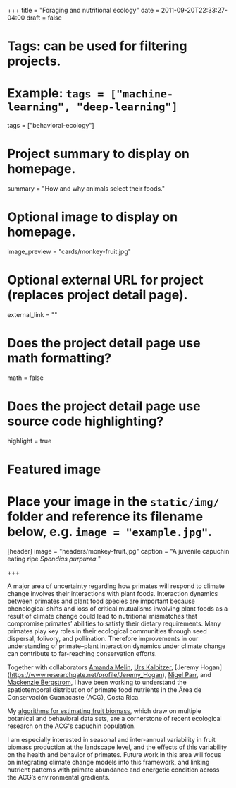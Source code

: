 +++
title = "Foraging and nutritional ecology"
date = 2011-09-20T22:33:27-04:00
draft = false

# Tags: can be used for filtering projects.
# Example: `tags = ["machine-learning", "deep-learning"]`
tags = ["behavioral-ecology"]

# Project summary to display on homepage.
summary = "How and why animals select their foods."

# Optional image to display on homepage.
image_preview = "cards/monkey-fruit.jpg"

# Optional external URL for project (replaces project detail page).
external_link = ""

# Does the project detail page use math formatting?
math = false

# Does the project detail page use source code highlighting?
highlight = true

# Featured image
# Place your image in the `static/img/` folder and reference its filename below, e.g. `image = "example.jpg"`.
[header]
image = "headers/monkey-fruit.jpg"
caption = "A juvenile capuchin eating ripe _Spondias purpurea._"

+++

A major area of uncertainty regarding how primates will respond to climate change involves their interactions with plant foods. Interaction dynamics between primates and plant food species are important because phenological shifts and loss of critical mutualisms involving plant foods as a result of climate change could lead to nutritional mismatches that compromise primates’ abilities to satisfy their dietary requirements. Many primates play key roles in their ecological communities through seed dispersal, folivory, and pollination. Therefore improvements in our understanding of primate–plant interaction dynamics under climate change can contribute to far-reaching conservation efforts.

Together with collaborators [Amanda Melin](http://www.amandamelin.com/), [Urs Kalbitzer](https://urskalbitzer.github.io/), [Jeremy Hogan] (https://www.researchgate.net/profile/Jeremy_Hogan), [Nigel Parr](https://www.researchgate.net/profile/Nigel_Parr2), and [Mackenzie Bergstrom](https://mackenziebergstrom.wordpress.com/), I have been working to understand the spatiotemporal distribution of primate food nutrients in the Área de Conservación Guanacaste (ACG), Costa Rica.

My [algorithms for estimating fruit biomass](http://camposfa.github.io/pace-fruit-biomass.html), which draw on multiple botanical and behavioral data sets, are a cornerstone of recent ecological research on the ACG's capuchin population.

I am especially interested in seasonal and inter-annual variability in fruit biomass production at the landscape level, and the effects of this variability on the health and behavior of primates. Future work in this area will focus on integrating climate change models into this framework, and linking nutrient patterns with primate abundance and energetic condition across the ACG’s environmental gradients.
